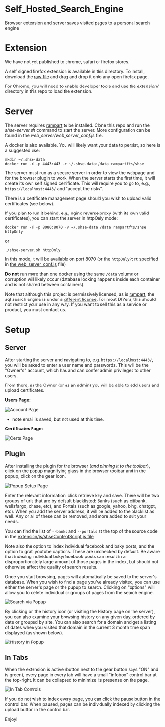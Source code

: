 # Self_Hosted_Search_Engine
Browser extension and server saves visited pages to a personal search engine

# Extension
We have not yet published to chrome, safari or firefox stores.

A self signed firefox extension is available in this directory.  To install, download the [raw file](https://github.com/aflin/Self_Hosted_Search_Engine/raw/refs/heads/main/firefox-0.3.4-signed.xpi) and drag and drop it onto any open firefox page.

For Chrome, you will need to enable developer tools and use the *extension/* directory in this repo to load the extension.

# Server
The server requires [rampart](https://rampart.dev/) to be installed.  Clone this repo and run the *shse-server.sh* command to start the server.
More configuration can be found in the *web_server/web_server_conf.js* file.

A docker is also available.  You will likely want your data to persist, so here is a suggested use:
```
mkdir ~/.shse-data
docker run -d -p 4443:443 -v ~/.shse-data:/data rampartfts/shse
```
The server must run as a secure server in order to view the webpage and for the browser plugin to work.  When the server starts the first time, it will create its own self signed certificate.
This will require you to go to, e.g., ``https://localhost:4443/`` and "accept the risks".

There is a certificate management page should you wish to upload valid certificates (see below).

If you plan to run it behind, e.g., nginx reverse proxy (with its own valid certificates), you can start the server in httpOnly mode:
```
docker run -d -p 8080:8070 -v ~/.shse-data:/data rampartfts/shse httpOnly
```
or
```
./shse-server.sh httpOnly
```
In this mode, it will be available on port 8070 (or the ``httpOnlyPort`` specified in [the web_server_conf.js](web_server/web_server_conf.js) file).


__Do not__ run more than one docker using the same ``/data`` volume or corruption will likely occur (database locking happens inside each container and is not shared between containers).

Note that although this project is permissively licensed, as is [rampart](https://rampart.dev/), the sql search engine is under a [different license](https://github.com/aflin/rampart/blob/main/LICENSE-rsal.txt).  For most DIYers, this should not restrict your use in any way.  If you want to sell this as a service or product, you must contact us.

# Setup

## Server
After starting the server and navigating to, e.g. ``https://localhost:4443/``, you will be asked to enter a user name and passwords.  This
will be the "Owner's" account, which has and can confer admin privileges to other users.

From there, as the Owner (or as an admin) you will be able to add users and upload certificates.

__Users Page:__

![Account Page](img/server-acct.png)

* note email is saved, but not used at this time.

__Certificates Page:__

![Certs Page](img/server-cert.png)

## Plugin
After installing the plugin for the browser (*and pinning it to the toolbar*), click on the popup magnifying glass in the browser toolbar and in the popup, click on
the gear icon.

![Popup Setup Page](img/popup-config.png)

Enter the relevant information, click retrieve key and save.
There will be two groups of urls that are by default blacklisted:  Banks (such as citibank, wellsfargo, chase, etc), and Portals (such as google, yahoo, bing, chatgpt, etc).  When you add the server address, it will be added to the blacklist as well.  Any or all of these can be removed, and more added to suit your needs.

You can find the list of ``--banks`` and ``--portals`` at the top of the source code in the [extension/js/shseContentScript.js file](https://github.com/aflin/Self_Hosted_Search_Engine/blob/main/extension/js/shseContentScript.js)

Note also the option to index individual facebook and bsky posts, and the option to grab youtube captions.  These are unchecked by default.  Be aware that indexing individual bsky/facebook posts can result in a disproportionately large amount of those pages in the index, but should not otherwise affect the quality of search results.

Once you start browsing, pages will automatically be saved to the server's database.  When you wish to find a page you've already visited, you can use either the server's page or the pupup to search.  Clicking on "options" will allow you to delete individual or groups of pages from the search engine.

![Search via Popup](img/popup-search.png)

By clicking on the history icon (or visiting the History page on the server), you can also examine your browsing history on any given day, ordered by date or grouped by site.  You can also search for a domain and get a listing of dates when you visited that domain in the current 3 month time span displayed (as shown below).

![History in Popup](img/popup-hist.png)

## In Tabs

When the extension is active (button next to the gear button says "ON" and is green), every page in every tab will have a small "infobox" control bar at the top-right.
It can be collapsed to minimize its presense on the page.

![In Tab Controls](img/in-tab.gif)

If you do not wish to index every page, you can click the pause button in the control bar.  When paused, pages can be individually indexed by clicking the upload button in the control bar.

Enjoy!
